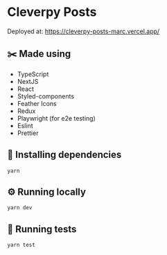 # Cleverpy Posts

Deployed at: https://cleverpy-posts-marc.vercel.app/

## ✂️ Made using

- TypeScript
- NextJS
- React
- Styled-components
- Feather Icons
- Redux
- Playwright (for e2e testing)
- Eslint
- Prettier

## 🧰 Installing dependencies

```shell
yarn
```

## ⚙️ Running locally

```shell
yarn dev
```

## 🧪 Running tests

```shell
yarn test
```
